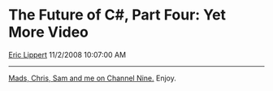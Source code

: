 <div id="page">

# The Future of C\#, Part Four: Yet More Video

[Eric Lippert](https://social.msdn.microsoft.com/profile/Eric%20Lippert) 11/2/2008 10:07:00 AM

-----

<div id="content">

<div class="mine">

[Mads, Chris, Sam and me on Channel Nine.](https://channel9.msdn.com/shows/Going+Deep/Inside-C-40-dynamic-type-optional-parameters-more-COM-friendly/) Enjoy.

</div>

</div>

</div>

